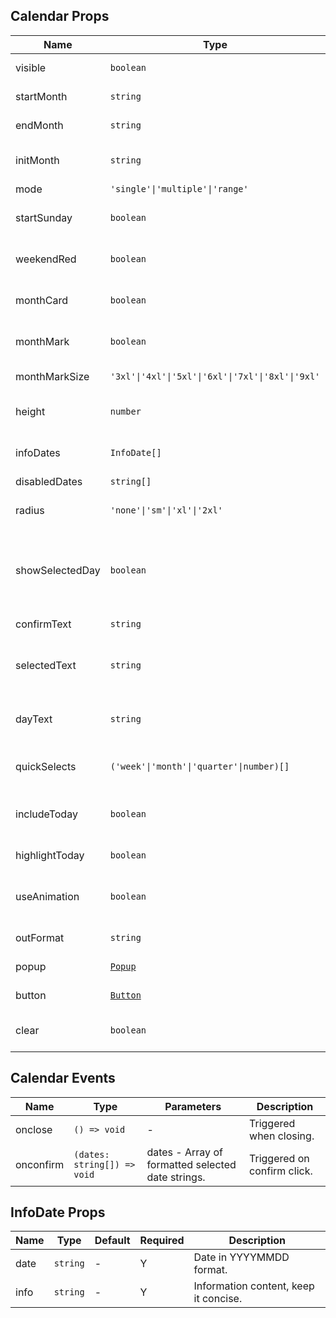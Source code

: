 ## Calendar Props

| Name            | Type                                                          | Default                                    | Required | Description                                                                    |
| --------------- | ------------------------------------------------------------- | ------------------------------------------ | -------- | ------------------------------------------------------------------------------ |
| visible         | `boolean`                                                     | `false`                                    | N        | Whether to show the calendar.                                                  |
| startMonth      | `string`                                                      | 6 months before current month              | N        | Start month in YYYYMM format.                                                  |
| endMonth        | `string`                                                      | 6 months after current month               | N        | End month in YYYYMM format.                                                    |
| initMonth       | `string`                                                      | Current month                              | N        | Initial display month in YYYYMM format.                                        |
| mode            | `'single'\|'multiple'\|'range'`                               | `'single'`                                 | N        | Selection mode.                                                                |
| startSunday     | `boolean`                                                     | `false`                                    | N        | Whether week starts from Sunday.                                               |
| weekendRed      | `boolean`                                                     | `false`                                    | N        | Whether weekend dates are in red.                                              |
| monthCard       | `boolean`                                                     | `true`                                     | N        | Whether to use card style for month data.                                      |
| monthMark       | `boolean`                                                     | `false`                                    | N        | Whether to show month watermark.                                               |
| monthMarkSize   | `'3xl'\|'4xl'\|'5xl'\|'6xl'\|'7xl'\|'8xl'\|'9xl'`             | `'7xl'`                                    | N        | Month watermark text size.                                                     |
| height          | `number`                                                      | `50`                                       | N        | Display height as percentage of page height.                                   |
| infoDates       | `InfoDate[]`                                                  | `[]`                                       | N        | Dates that need to display information.                                        |
| disabledDates   | `string[]`                                                    | `[]`                                       | N        | Disabled dates.                                                                |
| radius          | `'none'\|'sm'\|'xl'\|'2xl'`                                   | `'xl'`                                     | N        | Border radius style for selected dates.                                        |
| showSelectedDay | `boolean`                                                     | `true`                                     | N        | Whether to show selected days count in confirm button for multiple/range mode. |
| confirmText     | `string`                                                      | Current language calendarLang.confirmText  | N        | Confirm button text.                                                           |
| selectedText    | `string`                                                      | Current language calendarLang.selectedText | N        | Part of confirm button text when showSelectedDay is true.                      |
| dayText         | `string`                                                      | Current language calendarLang.dayText      | N        | Part of confirm button text when showSelectedDay is true.                      |
| quickSelects    | `('week'\|'month'\|'quarter'\|number)[]`                      | `[]`                                       | N        | Quick selection configuration parameters.                                      |
| includeToday    | `boolean`                                                     | `false`                                    | N        | Whether to include today when using quick select days.                         |
| highlightToday  | `boolean`                                                     | `true`                                     | N        | Whether to highlight today.                                                    |
| useAnimation    | `boolean`                                                     | `true`                                     | N        | Whether to use animation when auto-scrolling to specified month.               |
| outFormat       | `string`                                                      | `'YMD'`                                    | N        | Output date format.                                                            |
| popup           | [`Popup`](https://stdf.design/components?nav=popup&tab=1)   | `{}`                                       | N        | Popup parameters.                                                              |
| button          | [`Button`](https://stdf.design/components?nav=button&tab=1) | `{}`                                       | N        | Confirm button parameters.                                                     |
| clear           | `boolean`                                                     | `true`                                     | N        | Whether to clear selected dates when closing.                                  |

## Calendar Events

| Name      | Type                        | Parameters                                        | Description                 |
| --------- | --------------------------- | ------------------------------------------------- | --------------------------- |
| onclose   | `() => void`                | -                                                 | Triggered when closing.     |
| onconfirm | `(dates: string[]) => void` | dates - Array of formatted selected date strings. | Triggered on confirm click. |

## InfoDate Props

| Name | Type     | Default | Required | Description                           |
| ---- | -------- | ------- | -------- | ------------------------------------- |
| date | `string` | -       | Y        | Date in YYYYMMDD format.              |
| info | `string` | -       | Y        | Information content, keep it concise. |
